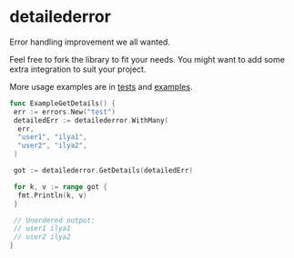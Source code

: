 # detailederror

Error handling improvement we all wanted.

Feel free to fork the library to fit your needs. You might want to add some
extra integration to suit your project.

More usage examples are in [tests](./detailederror_test.go) and
[examples](./example_test.go).

```go
func ExampleGetDetails() {
 err := errors.New("test")
 detailedErr := detailederror.WithMany(
  err,
  "user1", "ilya1",
  "user2", "ilya2",
 )

 got := detailederror.GetDetails(detailedErr)

 for k, v := range got {
  fmt.Println(k, v)
 }

 // Unordered output:
 // user1 ilya1
 // user2 ilya2
}
```
